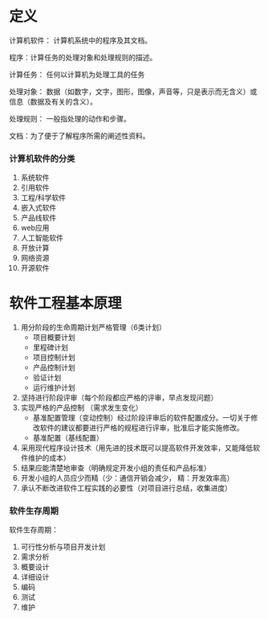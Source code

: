 # 定义

计算机软件： 计算机系统中的程序及其文档。

程序：计算任务的处理对象和处理规则的描述。

计算任务： 任何以计算机为处理工具的任务

处理对象： 数据（如数字，文字，图形，图像，声音等，只是表示而无含义）或信息（数据及有关的含义）。

处理规则： 一般指处理的动作和步骤。

文档：为了便于了解程序所需的阐述性资料。

### 计算机软件的分类

1. 系统软件
2. 引用软件
3. 工程/科学软件
4. 嵌入式软件
5. 产品线软件
6. web应用
7. 人工智能软件
8. 开放计算
9. 网络资源
10. 开源软件

# 软件工程基本原理

1. 用分阶段的生命周期计划严格管理（6类计划）
      * 项目概要计划
      * 里程碑计划
      * 项目控制计划
      * 产品控制计划
      * 验证计划
      * 运行维护计划
2. 坚持进行阶段评审（每个阶段都应严格的评审，早点发现问题）
3. 实现严格的产品控制 （需求发生变化）
     * 基准配置管理（变动控制）经过阶段评审后的软件配置成分。一切关于修改软件的建议都要进行严格的规程进行评审，批准后才能实施修改。
     * 基准配置（基线配置）
4. 采用现代程序设计技术（用先进的技术既可以提高软件开发效率，又能降低软件维护的成本）
5. 结果应能清楚地审查（明确规定开发小组的责任和产品标准）
6. 开发小组的人员应少而精（少：通信开销会减少， 精：开发效率高）
7. 承认不断改进软件工程实践的必要性（对项目进行总结，收集进度）

### 软件生存周期

软件生存周期：
1. 可行性分析与项目开发计划
2. 需求分析
3. 概要设计
4. 详细设计
5. 编码
6. 测试
7. 维护


